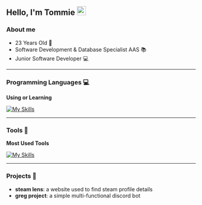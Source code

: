 ## Hello, I'm Tommie <img src="https://github.com/TheDudeThatCode/TheDudeThatCode/blob/master/Assets/Earth.gif" width="24px">

### About me

- 23 Years Old 🧓
- Software Development & Database Specialist AAS 📚
- Junior Software Developer 💻

---

### Programming Languages 💻

**Using or Learning**

[![My Skills](https://skillicons.dev/icons?i=html,css,javascript,typescript,mysql,cs,lua&theme=light)](https://skillicons.dev)

---

### Tools 🔧

**Most Used Tools**

[![My Skills](https://skillicons.dev/icons?i=windows,linux,vscode,visualstudio,git,figma,discord,teams&theme=light)](https://skillicons.dev)

---
  
### Projects 📁
- **steam lens**: a website used to find steam profile details
- **greg project**: a simple multi-functional discord bot
